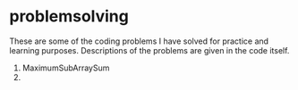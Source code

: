 # problemsolving
These are some of the coding problems I have solved for practice and learning purposes. Descriptions of the problems are given in the code itself.

1. MaximumSubArraySum
2.
